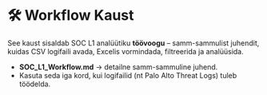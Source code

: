 # 🛠️ Workflow Kaust

See kaust sisaldab SOC L1 analüütiku **töövoogu** – samm-sammulist juhendit, kuidas CSV logifaili avada, Excelis vormindada, filtreerida ja analüüsida.

- **SOC_L1_Workflow.md** → detailne samm-sammuline juhend.
- Kasuta seda iga kord, kui logifailid (nt Palo Alto Threat Logs) tuleb töödelda.
